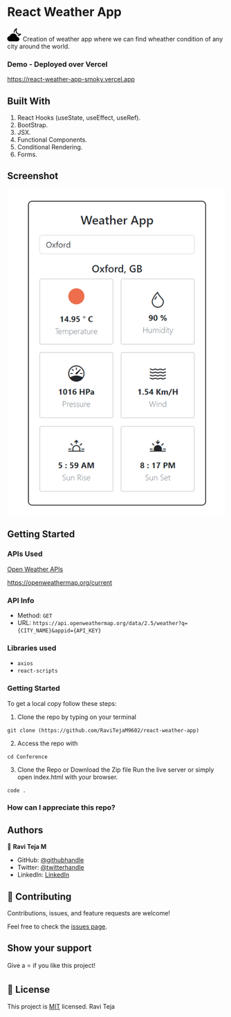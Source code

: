 # React Weather App
![Weather App](./public/Images/cloud-moon-fill.svg) Creation of weather app where we can find wheather condition of  any city around the world.


### Demo - Deployed over Vercel
https://react-weather-app-smoky.vercel.app

## Built With
1. React Hooks (useState, useEffect, useRef).
2. BootStrap.
3. JSX.
4. Functional Components. 
5. Conditional Rendering.
6. Forms.

## Screenshot
![React_Weather_App](./public/Images/weather-app.png)

## Getting Started

### APIs Used
[Open Weather APIs](https://openweathermap.org/)

https://openweathermap.org/current

### API Info
* Method: `GET`
* URL: `https://api.openweathermap.org/data/2.5/weather?q={CITY_NAME}&appid={API_KEY}`

### Libraries used
* `axios`
* `react-scripts`

### Getting Started

To get a local copy follow these steps:

1. Clone the repo by typing on your terminal

```
git clone (https://github.com/RaviTejaM9602/react-weather-app)
```

2. Access the repo with

```
cd Conference
```

3. Clone the Repo or Download the Zip file
Run the live server or simply open index.html with your browser.

```
code .
```

### How can I appreciate this repo? 
## Authors

👤 **Ravi Teja M**
- GitHub: [@githubhandle](https://github.com/RaviTejaM9602/Awesome_Books)
- Twitter: [@twitterhandle](https://twitter.com/RaviTejaMekala1)
- LinkedIn: [LinkedIn](https://www.linkedin.com/in/ravi-teja-8499a31b9/)

## 🤝 Contributing

Contributions, issues, and feature requests are welcome!

Feel free to check the [issues page](../../issues/).

## Show your support

Give a ⭐️ if you like this project!

## 📝 License

This project is [MIT](./MIT.md) licensed.
Ravi Teja
